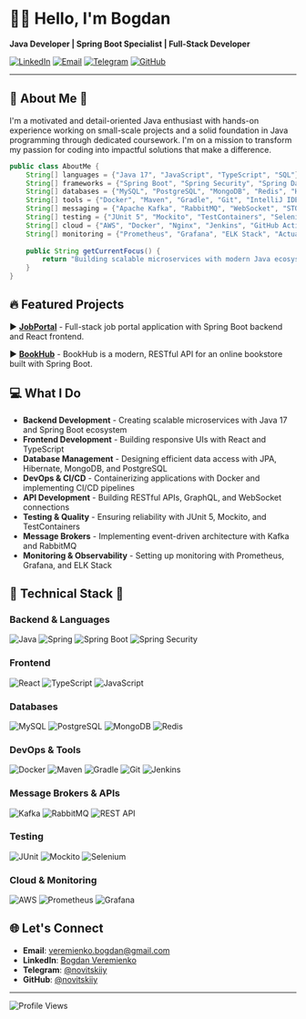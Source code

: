 # 👨‍💻 Hello, I'm Bogdan

**Java Developer | Spring Boot Specialist | Full-Stack Developer**

[![LinkedIn](https://img.shields.io/badge/LinkedIn-0077B5?style=for-the-badge&logo=linkedin&logoColor=white)](https://linkedin.com/in/bogdanveremienko)
[![Email](https://img.shields.io/badge/Email-D14836?style=for-the-badge&logo=gmail&logoColor=white)](mailto:veremienko.bogdan@gmail.com)
[![Telegram](https://img.shields.io/badge/Telegram-2CA5E0?style=for-the-badge&logo=telegram&logoColor=white)](https://t.me/novitskiiy)
[![GitHub](https://img.shields.io/badge/GitHub-100000?style=for-the-badge&logo=github&logoColor=white)](https://github.com/novitskiiy)

---

## 📎 About Me 🚀

I'm a motivated and detail-oriented Java enthusiast with hands-on experience working on small-scale projects and a solid foundation in Java programming through dedicated coursework. I'm on a mission to transform my passion for coding into impactful solutions that make a difference.

```java
public class AboutMe {
    String[] languages = {"Java 17", "JavaScript", "TypeScript", "SQL"};
    String[] frameworks = {"Spring Boot", "Spring Security", "Spring Data JPA", "Spring WebFlux", "React", "Node.js"};
    String[] databases = {"MySQL", "PostgreSQL", "MongoDB", "Redis", "H2"};
    String[] tools = {"Docker", "Maven", "Gradle", "Git", "IntelliJ IDEA", "Postman"};
    String[] messaging = {"Apache Kafka", "RabbitMQ", "WebSocket", "STOMP", "REST API"};
    String[] testing = {"JUnit 5", "Mockito", "TestContainers", "Selenium", "Cucumber"};
    String[] cloud = {"AWS", "Docker", "Nginx", "Jenkins", "GitHub Actions"};
    String[] monitoring = {"Prometheus", "Grafana", "ELK Stack", "Actuator"};
    
    public String getCurrentFocus() {
        return "Building scalable microservices with modern Java ecosystem";
    }
}
```

## 🔥 Featured Projects

▶️ **[JobPortal](http://www.jobportal.blog)** - Full-stack job portal application with Spring Boot backend and React frontend.

▶️ **[BookHub](https://obminbook.netlify.app)** - BookHub is a modern, RESTful API for an online bookstore built with Spring Boot.


## 💻 What I Do

- **Backend Development** - Creating scalable microservices with Java 17 and Spring Boot ecosystem
- **Frontend Development** - Building responsive UIs with React and TypeScript
- **Database Management** - Designing efficient data access with JPA, Hibernate, MongoDB, and PostgreSQL
- **DevOps & CI/CD** - Containerizing applications with Docker and implementing CI/CD pipelines
- **API Development** - Building RESTful APIs, GraphQL, and WebSocket connections
- **Testing & Quality** - Ensuring reliability with JUnit 5, Mockito, and TestContainers
- **Message Brokers** - Implementing event-driven architecture with Kafka and RabbitMQ
- **Monitoring & Observability** - Setting up monitoring with Prometheus, Grafana, and ELK Stack

## 🔧 Technical Stack 🔨

### Backend & Languages
![Java](https://img.shields.io/badge/Java-ED8B00?style=for-the-badge&logo=openjdk&logoColor=white)
![Spring](https://img.shields.io/badge/Spring-6DB33F?style=for-the-badge&logo=spring&logoColor=white)
![Spring Boot](https://img.shields.io/badge/Spring_Boot-6DB33F?style=for-the-badge&logo=spring-boot&logoColor=white)
![Spring Security](https://img.shields.io/badge/Spring_Security-6DB33F?style=for-the-badge&logo=spring-security&logoColor=white)

### Frontend
![React](https://img.shields.io/badge/React-20232A?style=for-the-badge&logo=react&logoColor=61DAFB)
![TypeScript](https://img.shields.io/badge/TypeScript-007ACC?style=for-the-badge&logo=typescript&logoColor=white)
![JavaScript](https://img.shields.io/badge/JavaScript-F7DF1E?style=for-the-badge&logo=javascript&logoColor=black)

### Databases
![MySQL](https://img.shields.io/badge/MySQL-4479A1?style=for-the-badge&logo=mysql&logoColor=white)
![PostgreSQL](https://img.shields.io/badge/PostgreSQL-316192?style=for-the-badge&logo=postgresql&logoColor=white)
![MongoDB](https://img.shields.io/badge/MongoDB-4EA94B?style=for-the-badge&logo=mongodb&logoColor=white)
![Redis](https://img.shields.io/badge/Redis-DC382D?style=for-the-badge&logo=redis&logoColor=white)

### DevOps & Tools
![Docker](https://img.shields.io/badge/Docker-2496ED?style=for-the-badge&logo=docker&logoColor=white)
![Maven](https://img.shields.io/badge/Maven-C71A36?style=for-the-badge&logo=apache-maven&logoColor=white)
![Gradle](https://img.shields.io/badge/Gradle-02303A?style=for-the-badge&logo=gradle&logoColor=white)
![Git](https://img.shields.io/badge/Git-F05032?style=for-the-badge&logo=git&logoColor=white)
![Jenkins](https://img.shields.io/badge/Jenkins-D24939?style=for-the-badge&logo=jenkins&logoColor=white)

### Message Brokers & APIs
![Kafka](https://img.shields.io/badge/Apache_Kafka-231F20?style=for-the-badge&logo=apache-kafka&logoColor=white)
![RabbitMQ](https://img.shields.io/badge/RabbitMQ-FF6600?style=for-the-badge&logo=rabbitmq&logoColor=white)
![REST API](https://img.shields.io/badge/REST_API-FF6B6B?style=for-the-badge&logo=rest&logoColor=white)

### Testing
![JUnit](https://img.shields.io/badge/JUnit-25A162?style=for-the-badge&logo=junit5&logoColor=white)
![Mockito](https://img.shields.io/badge/Mockito-78A641?style=for-the-badge&logo=mockito&logoColor=white)
![Selenium](https://img.shields.io/badge/Selenium-43B02A?style=for-the-badge&logo=selenium&logoColor=white)

### Cloud & Monitoring
![AWS](https://img.shields.io/badge/AWS-232F3E?style=for-the-badge&logo=amazon-aws&logoColor=white)
![Prometheus](https://img.shields.io/badge/Prometheus-E6522C?style=for-the-badge&logo=prometheus&logoColor=white)
![Grafana](https://img.shields.io/badge/Grafana-F46800?style=for-the-badge&logo=grafana&logoColor=white)

## 🌐 Let's Connect

- **Email**: veremienko.bogdan@gmail.com
- **LinkedIn**: [Bogdan Veremienko](https://linkedin.com/in/bogdanveremienko)
- **Telegram**: [@novitskiiy](https://t.me/novitskiiy)
- **GitHub**: [@novitskiiy](https://github.com/novitskiiy)

---

![Profile Views](https://komarev.com/ghpvc/?username=novitskiiy&color=brightgreen) 
